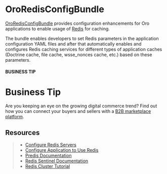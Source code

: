 <a id="bundle-docs-platform-redis-bundle"></a>

# OroRedisConfigBundle

<a href="https://github.com/oroinc/platform/tree/master/src/Oro/Bundle/RedisConfigBundle" target="_blank">OroRedisConfigBundle</a> provides configuration enhancements for Oro applications to enable usage of <a href="https://redis.io/" target="_blank">Redis</a> for caching.

The bundle enables developers to set Redis parameters in the application configuration YAML files and after that automatically enables and configures Redis caching services for different types of application caches (Doctrine cache, file cache, wsse_nonces cache, etc.) based on these parameters.

#### BUSINESS TIP
# Business Tip

Are you keeping an eye on the growing digital commerce trend? Find out how you can connect your buyers and sellers with a <a href="https://oroinc.com/oromarketplace/b2b-marketplace/" target="_blank">B2B marketplace platform</a>.

## Resources

> * [Configure Redis Servers](configure-redis-servers.md#bundle-docs-platform-redis-bundle-configure-servers)
> * [Configure Application to Use Redis](configuration.md#bundle-docs-platform-redis-bundle-configuration)
> * <a href="https://github.com/nrk/predis" target="_blank">Predis Documentation</a>
> * <a href="https://redis.io/docs/management/sentinel/" target="_blank">Redis Sentinel Documentation</a>
> * <a href="https://redis.io/topics/cluster-tutorial" target="_blank">Redis Cluster Tutorial</a>
<!-- Frontend -->
